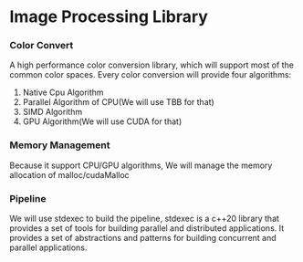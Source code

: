 # Image Processing Library

### Color Convert
A high performance color conversion library, which will support most of the common color spaces. Every color conversion will provide four algorithms:
1. Native Cpu Algorithm
2. Parallel Algorithm of CPU(We will use TBB for that)
3. SIMD Algorithm
4. GPU Algorithm(We will use CUDA for that)

### Memory Management
Because it support CPU/GPU algorithms, We will manage the memory allocation of malloc/cudaMalloc


### Pipeline
We will use stdexec to build the pipeline, stdexec is a c++20 library that provides a set of tools for building parallel and distributed applications. 
It provides a set of abstractions and patterns for building concurrent and parallel applications.